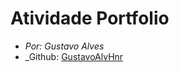 # Atividade Portfolio
- _Por: Gustavo Alves_
- _Github: [GustavoAlvHnr](https://github.com/GustavoAlvHnr)
